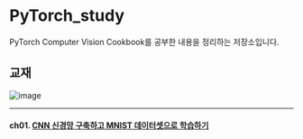 # PyTorch_study
PyTorch Computer Vision Cookbook를 공부한 내용을 정리하는 저장소입니다.

## 교재
![image](https://user-images.githubusercontent.com/75726938/107875100-53696a80-6f01-11eb-942b-3b25dfb275d9.png)

---

#### ch01. [CNN 신경망 구축하고 MNIST 데이터셋으로 학습하기](https://github.com/Seonghoon-Yu/PyTorch_study/blob/main/ch01/ch01_Basic_CNN_model.ipynb)

